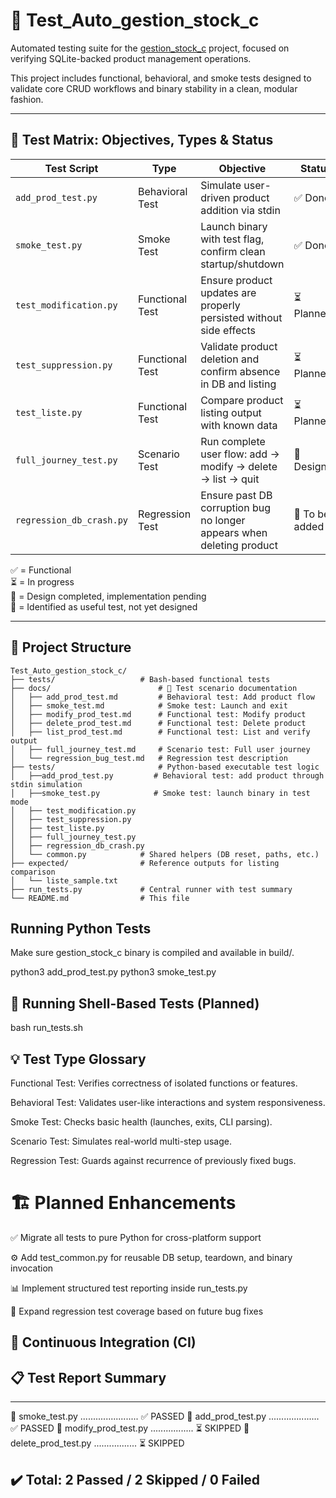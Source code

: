 # 🧪 Test_Auto_gestion_stock_c

Automated testing suite for the [gestion_stock_c](https://github.com/amaraoussama94/gestion_stock_c) project, focused on verifying SQLite-backed product management operations.

This project includes functional, behavioral, and smoke tests designed to validate core CRUD workflows and binary stability in a clean, modular fashion.

---

## 🧩 Test Matrix: Objectives, Types & Status

| Test Script             | Type             | Objective                                                                  | Status   |
|------------------------|------------------|----------------------------------------------------------------------------|----------|
| `add_prod_test.py`     | Behavioral Test  | Simulate user-driven product addition via stdin                            | ✅ Done   |
| `smoke_test.py`        | Smoke Test       | Launch binary with test flag, confirm clean startup/shutdown               | ✅ Done   |
| `test_modification.py` | Functional Test  | Ensure product updates are properly persisted without side effects         | ⏳ Planned |
| `test_suppression.py`  | Functional Test  | Validate product deletion and confirm absence in DB and listing            | ⏳ Planned |
| `test_liste.py`        | Functional Test  | Compare product listing output with known data                             | ⏳ Planned |
| `full_journey_test.py` | Scenario Test    | Run complete user flow: add → modify → delete → list → quit                | 📝 Designed |
| `regression_db_crash.py`| Regression Test | Ensure past DB corruption bug no longer appears when deleting product      | 🧪 To be added |

✅ = Functional  
⏳ = In progress  
📝 = Design completed, implementation pending  
🧪 = Identified as useful test, not yet designed

---

## 📁 Project Structure

```text
Test_Auto_gestion_stock_c/
├── tests/                   # Bash-based functional tests
├── docs/                        # 📘 Test scenario documentation
│   ├── add_prod_test.md         # Behavioral test: Add product flow
│   ├── smoke_test.md            # Smoke test: Launch and exit
│   ├── modify_prod_test.md      # Functional test: Modify product
│   ├── delete_prod_test.md      # Functional test: Delete product
│   ├── list_prod_test.md        # Functional test: List and verify output
│   ├── full_journey_test.md     # Scenario test: Full user journey
│   └── regression_bug_test.md   # Regression test description
├── tests/                       # Python-based executable test logic
│   ├──add_prod_test.py         # Behavioral test: add product through stdin simulation
│   ├──smoke_test.py            # Smoke test: launch binary in test mode
│   ├── test_modification.py
│   ├── test_suppression.py
│   ├── test_liste.py
│   ├── full_journey_test.py
│   ├── regression_db_crash.py
│   └── common.py            # Shared helpers (DB reset, paths, etc.)
├── expected/                # Reference outputs for listing comparison
│   └── liste_sample.txt
├── run_tests.py             # Central runner with test summary
└── README.md                # This file
```
## Running Python Tests

Make sure gestion_stock_c binary is compiled and available in build/.

python3 add_prod_test.py
python3 smoke_test.py

##  🔧 Running Shell-Based Tests (Planned)

bash run_tests.sh

##  💡 Test Type Glossary

Functional Test: Verifies correctness of isolated functions or features.

Behavioral Test: Validates user-like interactions and system responsiveness.

Smoke Test: Checks basic health (launches, exits, CLI parsing).

Scenario Test: Simulates real-world multi-step usage.

Regression Test: Guards against recurrence of previously fixed bugs.

#  🏗️ Planned Enhancements

✅ Migrate all tests to pure Python for cross-platform support

⚙️ Add test_common.py for reusable DB setup, teardown, and binary invocation

📊 Implement structured test reporting inside run_tests.py

🔄 Expand regression test coverage based on future bug fixes

## 🤖 Continuous Integration (CI)

## 📋 Test Report Summary
---
🚦 smoke_test.py ....................... ✅ PASSED
🧪 add_prod_test.py .................... ✅ PASSED
🧩 modify_prod_test.py ................. ⏳ SKIPPED
🧼 delete_prod_test.py ................. ⏳ SKIPPED

✔️ Total: 2 Passed / 2 Skipped / 0 Failed
---
